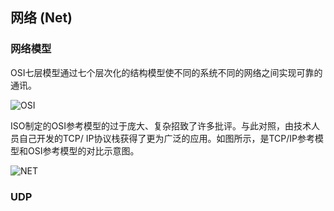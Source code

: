 
## 网络 (Net)

### 网络模型
OSI七层模型通过七个层次化的结构模型使不同的系统不同的网络之间实现可靠的通讯。

![OSI](http://hi.csdn.net/attachment/201201/5/0_1325744597WM32.gif)

ISO制定的OSI参考模型的过于庞大、复杂招致了许多批评。与此对照，由技术人员自己开发的TCP/
IP协议栈获得了更为广泛的应用。如图所示，是TCP/IP参考模型和OSI参考模型的对比示意图。

![NET](http://img.blog.csdn.net/20160324203556764)

### UDP








